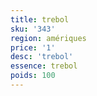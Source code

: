 ```yaml
---
title: trebol
sku: '343'
region: amériques
price: '1'
desc: 'trebol'
essence: trebol
poids: 100
---
```

